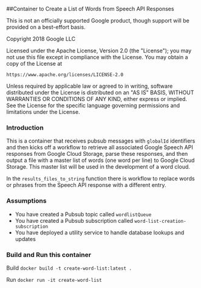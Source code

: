 ##Container to Create a List of Words from Speech API Responses

This is not an officially supported Google product, though support will be provided on a best-effort basis.

Copyright 2018 Google LLC

Licensed under the Apache License, Version 2.0 (the "License");
you may not use this file except in compliance with the License.
You may obtain a copy of the License at

    https://www.apache.org/licenses/LICENSE-2.0

Unless required by applicable law or agreed to in writing, software
distributed under the License is distributed on an "AS IS" BASIS,
WITHOUT WARRANTIES OR CONDITIONS OF ANY KIND, either express or implied.
See the License for the specific language governing permissions and
limitations under the License.

### Introduction

This is a container that receives pubsub messages with `globalId` identifiers and then
kicks off a workflow to retrieve all associated Google Speech API responses from Google
Cloud Storage, parse these responses, and then output a file with a master list of words
(one word per line) to Google Cloud Storage. This master list will be used in the
development of a word cloud.

In the `results_files_to_string` function there is workflow to replace words or phrases
from the Speech API response with a different entry.

### Assumptions

* You have created a Pubsub topic called `wordlistQueue`
* You have created a Pubsub subscription called `word-list-creation-subscription`
* You have deployed a utility service to handle database lookups and updates

### Build and Run this container

Build
`docker build -t create-word-list:latest .`

Run
`docker run -it create-word-list`